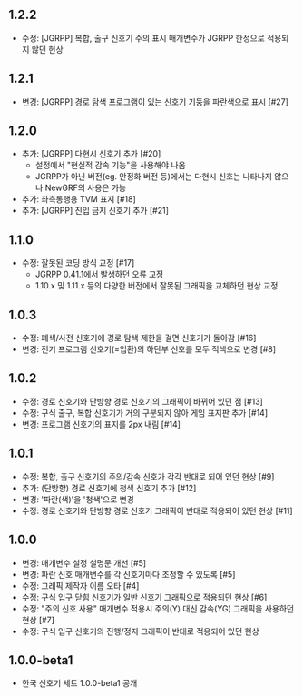 1.2.2
-----
 * 수정: [JGRPP] 복합, 출구 신호기 주의 표시 매개변수가 JGRPP 한정으로 적용되지 않던 현상

1.2.1
-----
 * 변경: [JGRPP] 경로 탐색 프로그램이 있는 신호기 기둥을 파란색으로 표시 [#27]

1.2.0
-----
 * 추가: [JGRPP] 다현시 신호기 추가 [#20]
   - 설정에서 "현실적 감속 기능"을 사용해야 나옴
   - JGRPP가 아닌 버전(eg. 안정화 버전 등)에서는 다현시 신호는 나타나지 않으나 NewGRF의 사용은 가능
 * 추가: 좌측통행용 TVM 표지 [#18]
 * 추가: [JGRPP] 진입 금지 신호기 추가 [#21]

1.1.0
-----
 * 수정: 잘못된 코딩 방식 교정 [#17]
   - JGRPP 0.41.1에서 발생하던 오류 교정
   - 1.10.x 및 1.11.x 등의 다양한 버전에서 잘못된 그래픽을 교체하던 현상 교정

1.0.3
-----
 * 수정: 폐색/사전 신호기에 경로 탐색 제한을 걸면 신호기가 돌아감 [#16]
 * 변경: 전기 프로그램 신호기(=입환)의 하단부 신호를 모두 적색으로 변경 [#8]

1.0.2
-----
 * 수정: 경로 신호기와 단방향 경로 신호기의 그래픽이 바뀌어 있던 점 [#13]
 * 수정: 구식 출구, 복합 신호기가 거의 구분되지 않아 게임 표지판 추가 [#14]
 * 변경: 프로그램 신호기의 표지를 2px 내림 [#14]

1.0.1
-----
 * 수정: 복합, 출구 신호기의 주의/감속 신호가 각각 반대로 되어 있던 현상 [#9]
 * 추가: (단방향) 경로 신호기에 청색 신호기 추가 [#12]
 * 변경: '파란(색)'을 '청색'으로 변경
 * 수정: 경로 신호기와 단방향 경로 신호기 그래픽이 반대로 적용되어 있던 현상 [#11]

1.0.0
-----
 * 변경: 매개변수 설정 설명문 개선 [#5]
 * 변경: 파란 신호 매개변수를 각 신호기마다 조정할 수 있도록 [#5]
 * 수정: 그래픽 제작자 이름 오타 [#4]
 * 수정: 구식 입구 닫힘 신호기가 일반 신호기 그래픽으로 적용되던 현상 [#6]
 * 수정: "주의 신호 사용" 매개변수 적용시 주의(Y) 대신 감속(YG) 그래픽을 사용하던 현상 [#7]
 * 수정: 구식 입구 신호기의 진행/정지 그래픽이 반대로 적용되어 있던 현상

1.0.0-beta1
-----
 * 한국 신호기 세트 1.0.0-beta1 공개